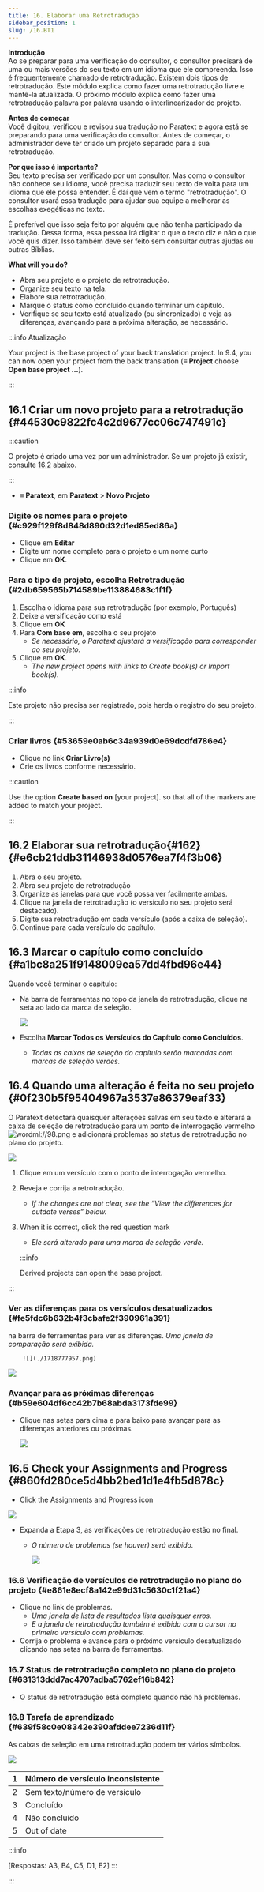 ```yaml
---
title: 16. Elaborar uma Retrotradução
sidebar_position: 1
slug: /16.BT1
---
```




**Introdução**  
Ao se preparar para uma verificação do consultor, o consultor precisará de uma ou mais versões do seu texto em um idioma que ele compreenda. Isso é frequentemente chamado de retrotradução. Existem dois tipos de retrotradução. Este módulo explica como fazer uma retrotradução livre e mantê-la atualizada. O próximo módulo explica como fazer uma retrotradução palavra por palavra usando o interlinearizador do projeto.


**Antes de começar**  
Você digitou, verificou e revisou sua tradução no Paratext e agora está se preparando para uma verificação do consultor. Antes de começar, o administrador deve ter criado um projeto separado para a sua retrotradução.


**Por que isso é importante?**  
Seu texto precisa ser verificado por um consultor. Mas como o consultor não conhece seu idioma, você precisa traduzir seu texto de volta para um idioma que ele possa entender. É daí que vem o termo "retrotradução". O consultor usará essa tradução para ajudar sua equipe a melhorar as escolhas exegéticas no texto.


É preferível que isso seja feito por alguém que não tenha participado da tradução. Dessa forma, essa pessoa irá digitar o que o texto diz e não o que você quis dizer. Isso também deve ser feito sem consultar outras ajudas ou outras Bíblias.


**What will you do?**

- Abra seu projeto e o projeto de retrotradução.
- Organize seu texto na tela.
- Elabore sua retrotradução.
- Marque o status como concluído quando terminar um capítulo.
- Verifique se seu texto está atualizado (ou sincronizado) e veja as diferenças, avançando para a próxima alteração, se necessário.

:::info Atualização


Your project is the base project of your back translation project. In 9.4, you can now open your project from the back translation (**≡ Project** choose **Open base project …**).


:::


## 16.1 Criar um novo projeto para a retrotradução {#44530c9822fc4c2d9677cc06c747491c}


:::caution

O projeto é criado uma vez por um administrador. Se um projeto já existir, consulte [16.2](#162) abaixo.

:::



- **≡ Paratext**, em **Paratext** \> **Novo Projeto**

### **Digite os nomes para o projeto** {#c929f129f8d848d890d32d1ed85ed86a}

- Clique em **Editar**
- Digite um nome completo para o projeto e um nome curto
- Clique em **OK**.

### Para o tipo de projeto, escolha **Retrotradução** {#2db659565b714589be113884683c1f1f}

1. Escolha o idioma para sua retrotradução (por exemplo, Português)
2. Deixe a versificação como está
3. Clique em **OK**
4. Para **Com base em**, escolha o seu projeto
    - _Se necessário, o Paratext ajustará a versificação para corresponder ao seu projeto._
5. Clique em **OK**.
    - _The new project opens with links to Create book(s) or Import book(s)_.

:::info

Este projeto não precisa ser registrado, pois herda o registro do seu projeto.

:::




### **Criar livros** {#53659e0ab6c34a939d0e69dcdfd786e4}

- Clique no link **Criar Livro(s)**
- Crie os livros conforme necessário.

:::caution

Use the option **Create based on** [your project]. so that all of the markers are added to match your project.

:::




## 16.2 Elaborar sua retrotradução{#162} {#e6cb21ddb31146938d0576ea7f4f3b06}

1. Abra o seu projeto.
2. Abra seu projeto de retrotradução
3. Organize as janelas para que você possa ver facilmente ambas.
4. Clique na janela de retrotradução (o versículo no seu projeto será destacado).
5. Digite sua retrotradução em cada versículo (após a caixa de seleção).
6. Continue para cada versículo do capítulo.

## 16.3 Marcar o capítulo como concluído {#a1bc8a251f9148009ea57dd4fbd96e44}


Quando você terminar o capítulo:

- Na barra de ferramentas no topo da janela de retrotradução, clique na seta ao lado da marca de seleção.

    ![](./1022870917.png)

- Escolha **Marcar Todos os Versículos do Capítulo como Concluídos**.
    - _Todas as caixas de seleção do capítulo serão marcadas com marcas de seleção verdes._

## 16.4 Quando uma alteração é feita no seu projeto {#0f230b5f95404967a3537e86379eaf33}


<div class='notion-row'>
<div class='notion-column' style={{width: 'calc((100% - (min(32px, 4vw) * 1)) * 0.6875)'}}>


O Paratext detectará quaisquer alterações salvas em seu texto e alterará a caixa de seleção de retrotradução para um ponto de interrogação vermelho <img src="../media/fd2a2899133a5e6932581c91e4a3f0e3.png" alt="wordml://98.png" /> e adicionará problemas ao status de retrotradução no plano do projeto.


</div><div className='notion-spacer'></div>

<div class='notion-column' style={{width: 'calc((100% - (min(32px, 4vw) * 1)) * 0.3125)'}}>


![](./2038516241.png)


</div><div className='notion-spacer'></div>
</div>

1. Clique em um versículo com o ponto de interrogação vermelho.
2. Reveja e corrija a retrotradução.
    - _If the changes are not clear, see the “View the differences for outdate verses” below._
3. When it is correct, click the red question mark
    - _Ele será alterado para uma marca de seleção verde._

    :::info

    Derived projects can open the base project.


:::




### **Ver as diferenças para os versículos desatualizados** {#fe5fdc6b632b4f3cbafe2f390961a391}


<div class='notion-row'>
<div class='notion-column' style={{width: 'calc((100% - (min(32px, 4vw) * 1)) * 0.6875)'}}>

na barra de ferramentas para ver as diferenças.
    <em x-id="3">Uma janela de comparação será exibida.</em>

        ![](./1718777957.png)


</div><div className='notion-spacer'></div>

<div class='notion-column' style={{width: 'calc((100% - (min(32px, 4vw) * 1)) * 0.31250000000000006)'}}>


![](./855261181.png)


</div><div className='notion-spacer'></div>
</div>

### **Avançar para as próximas diferenças** {#b59e604df6cc42b7b68abda3173fde99}

- Clique nas setas para cima e para baixo para avançar para as diferenças anteriores ou próximas.

    ![](./907576153.png)


## 16.5 Check your **Assignments and Progress** {#860fd280ce5d4bb2bed1d1e4fb5d878c}


<div class='notion-row'>
<div class='notion-column' style={{width: 'calc((100% - (min(32px, 4vw) * 1)) * 0.5)'}}>

- Click the Assignments and Progress icon

</div><div className='notion-spacer'></div>

<div class='notion-column' style={{width: 'calc((100% - (min(32px, 4vw) * 1)) * 0.5)'}}>


![](./470041928.png)


</div><div className='notion-spacer'></div>
</div>

- Expanda a Etapa 3, as verificações de retrotradução estão no final.
    - *O número de problemas (se houver) será exibido.*

        ![](./1143591829.png)


### 16.6 Verificação de versículos de retrotradução no plano do projeto {#e861e8ecf8a142e99d31c5630c1f21a4}

- Clique no link de problemas.
    - _Uma janela de lista de resultados lista quaisquer erros._
    - _E a janela de retrotradução também é exibida com o cursor no primeiro versículo com problemas._
- Corrija o problema e avance para o próximo versículo desatualizado clicando nas setas na barra de ferramentas.

### 16.7 Status de retrotradução completo no plano do projeto {#631313ddd7ac4707adba5762ef16b842}

- O status de retrotradução está completo quando não há problemas.

### 16.8 Tarefa de aprendizado {#639f58c0e08342e390afddee7236d11f}


As caixas de seleção em uma retrotradução podem ter vários símbolos.


![](./967840981.png)


| 1 | Número de versículo inconsistente |
| - | --------------------------------- |
| 2 | Sem texto/número de versículo     |
| 3 | Concluído                         |
| 4 | Não concluído                     |
| 5 | Out of date                       |


:::info

[Respostas: A3, B4, C5, D1, E2]
:::

:::



